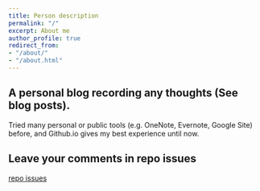 ```yaml
---
title: Person description
permalink: "/"
excerpt: About me
author_profile: true
redirect_from:
- "/about/"
- "/about.html"
---
```


## A personal blog recording any thoughts (See blog posts).

Tried many personal or public tools (e.g. OneNote, Evernote, Google Site) before, and Github.io gives my best experience until now.



## Leave your comments in repo issues
[repo issues](https://github.com/lyjspx/lyjspx.github.io/issues)
